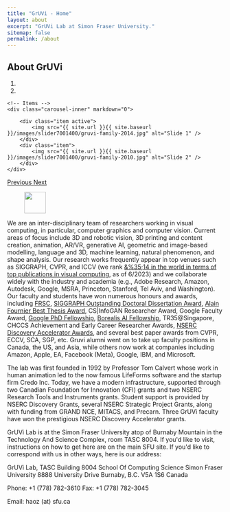 ```yaml
---
title: "GrUVi - Home"
layout: about
excerpt: "GrUVi Lab at Simon Fraser University."
sitemap: false
permalink: /about
---
```


## About GrUVi

<div class="col-sm-12">

<div class="col-sm-8">
<div markdown="0" id="carousel" class="carousel slide" data-ride="carousel" data-interval="7000" data-pause="hover" >
    <!-- Menu -->
    <ol class="carousel-indicators">
        <li data-target="#carousel" data-slide-to="0" class="active"></li>
        <li data-target="#carousel" data-slide-to="1"></li>
    </ol>

    <!-- Items -->
    <div class="carousel-inner" markdown="0">

        <div class="item active">
            <img src="{{ site.url }}{{ site.baseurl }}/images/slider7001400/gruvi-family-2014.jpg" alt="Slide 1" />
        </div>
        <div class="item">
            <img src="{{ site.url }}{{ site.baseurl }}/images/slider7001400/gruvi-family-2010.jpg" alt="Slide 2" />
        </div>
    </div> 
  <a class="left carousel-control" href="#carousel" role="button" data-slide="prev">
    <span class="glyphicon glyphicon-chevron-left" aria-hidden="true"></span>
    <span class="sr-only">Previous</span>
  </a>
  <a class="right carousel-control" href="#carousel" role="button" data-slide="next">
    <span class="glyphicon glyphicon-chevron-right" aria-hidden="true"></span>
    <span class="sr-only">Next</span>
  </a>
</div>
</div>


<div style="padding: 0px;">
<figure class="fourth">
  <img src="{{ site.url }}{{ site.baseurl }}/images/logopic/sfu_logo.png" style="height: 50px">
</figure>

We are an inter-disciplinary team of researchers working in visual computing, in particular, computer graphics and computer vision. Current areas of focus include 3D and robotic vision, 3D printing and content creation, animation, AR/VR, generative AI, geometric and image-based modelling, language and 3D, machine learning, natural phenomenon, and shape analysis. Our research works frequently appear in top venues such as SIGGRAPH, CVPR, and ICCV (we rank <a href="http://csrankings.org/#/index?vision&graph&world">&%35;14 in the world in terms of top publications in visual computing</a>, as of 6/2023) and we collaborate widely with the industry and academia (e.g., Adobe Research, Amazon, Autodesk, Google, MSRA, Princeton, Stanford, Tel Aviv, and Washington). Our faculty and students have won numerous honours and awards, including <a href="https://rsc-src.ca/en/fellows">FRSC</a>, <a href="https://s2022.siggraph.org/program/awards/#:~:text=Outstanding%20Doctoral%20Dissertation%20Award%0AXuebin%20(Jason)%20Peng">SIGGRAPH Outstanding Doctoral Dissertation Award</a>, <a href="http://graphicsinterface.org/awards/alain-fournier/#:~:text=2015-,Ibraheem%20Alhashim,-2014">Alain Fournier Best Thesis Award</a>, CS&#124;InfoGAN Researcher Award, Google Faculty Award, <a href="https://research.google/outreach/phd-fellowship/recipients/?category=2021#:~:text=of%20California%2C%20Merced-,Zhiqin%20Chen,-%2C%20Simon%20Fraser%20University">Google PhD Fellowship</a>, <a href="https://www.borealisai.com/news/borealis-ai-2020-2021-fellowships-supporting-canadas-ai-research-ecosystem/#:~:text=Borealis%20AI%202021%20Fellow%3A%C2%A0Nelson%20Nauata">Borealis AI Fellowship</a>, TR35@Singapore, CHCCS Achievement and Early Career Researcher Awards, <a href="http://www.nserc-crsng.gc.ca/Professors-Professeurs/Grants-Subs/DGAS-SGSA_eng.asp">NSERC Discovery Accelerator Awards</a>, and several best paper awards from CVPR, ECCV, SCA, SGP, etc. Gruvi alumni went on to take up faculty positions in Canada, the US, and Asia, while others now work at companies including Amazon, Apple, EA, Facebook (Meta), Google, IBM, and Microsoft.

The lab was first founded in 1992 by Professor Tom Calvert whose work in human animation led to the now famous LifeForms software and the startup firm Credo Inc. Today, we have a modern infrastructure, supported through two Canadian Foundation for Innovation (CFI) grants and two NSERC Research Tools and Instruments grants. Student support is provided by NSERC Discovery Grants, several NSERC Strategic Project Grants, along with funding from GRAND NCE, MITACS, and Precarn. Three GrUVi faculty have won the prestigious NSERC Discovery Accelerator grants.

GrUVi Lab is at the Simon Fraser University atop of Burnaby Mountain in the Technology And Science Complex, room TASC 8004. If you'd like to visit, instructions on how to get here are on the main SFU site. If you'd like to correspond with us in other ways, here is our address:

GrUVi Lab, TASC Building 8004
School Of Computing Science
Simon Fraser University
8888 University Drive
Burnaby, B.C. V5A 1S6
Canada

Phone: +1 (778) 782-3610
Fax: +1 (778) 782-3045

Email: haoz (at) sfu.ca
</div>


